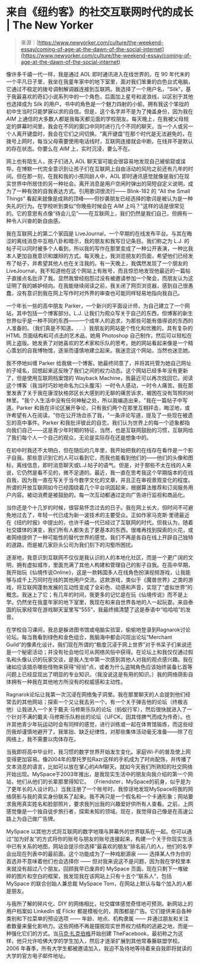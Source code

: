 <!--yml

分类：未分类

日期：2024-05-27 14:44:43

-->

# 来自《纽约客》的社交互联网时代的成长 | The New Yorker

> 来源：[https://www.newyorker.com/culture/the-weekend-essay/coming-of-age-at-the-dawn-of-the-social-internet](https://www.newyorker.com/culture/the-weekend-essay/coming-of-age-at-the-dawn-of-the-social-internet)

像许多千禧一代一样，我是通过 AOL 即时通讯进入在线世界的。在 90 年代末的一个平凡日子里，我坐在我童年家中的地下室里，面对我们笨重的白色台式电脑，它通过不稳定的拨号调制解调器连接到互联网。我选择了一个用户名，“Silk”，基于我最喜欢的奇幻小说系列中的一个角色，后面加上星号和波浪线，以区别于其他也选择成为 Silk 的用户。书中的角色是一个魅力四射的小偷，拥有我这个笨拙的初中生当时只能梦寐以求的自信。但是，这个名字并不是为了掩盖身份，因为我在 *AIM* 上通信的大多数人都是我每天都见面的学校朋友。每天晚上，在我被父母规定的屏幕时间里，我会在不同的窗口中同时进行几个不同的聊天，当一个人或另一个人离开键盘时，我会在它们之间切换。“离开键盘”在那个时代是无法避免的，在拨号上网时，每当父母需要使用电话线时，互联网连接就会中断。在线并不是默认的存在状态。你要么在 *AIM* 上，实时沉浸，要么不在。

网上也有陌生人，孩子们进入 AOL 聊天室可能会很容易地发现自己被偷窥或误导。在博默一代完全意识到让孩子们在互联网上自由活动的风险之前还有几年的时间。但在那一刻，在我和我的小孩同龄人中，AOL 即时通讯感觉就像是我们在现实世界中所居住的另一种社会。离开消息是用户空闲时弹出的简短自定义说明，成为了一种有效的自我表达方式。引用歌词很流行—— Blink-182 的 “All the Small Things” 看起来就像是成熟的顶峰——但抄袭朋友已经选择的歌词是被认为是一种失礼的行为。在学校听到类似“你晚些时候会在 *AIM* 上吗？”这样的话是很常见的。它的意思有点像“待会儿见”——在互联网上，我们仍然是我们自己，但拥有一种令人兴奋的新自由感。

我在互联网上的第二个家园是 LiveJournal，一个早期的在线发布平台。与其在晦涩的离线消息中互相八卦和暗示，我的朋友和我写日记条目。我们称之为 L.J. 的帖子可以同时被多个人看到，所以我的写作在那里变成了一种公开表演，一种比我本人更加自我意识和雄辩的方式。每天晚上，我浏览朋友的页面，希望他们已经发布了帖子，并希望其他人也在关注我的。有一天晚上，我偶然发现了一个朋友的 LiveJournal，我不知道他在这个网站上有账号，而且惊恐地发现他最近的一篇帖子直接点名批评了我。显然我曾经抱怨过没有被邀请参加一个聚会，而朋友认为这证明了我的嫉妒倾向。在我能继续阅读之前，我关闭了网页浏览器，感到自己很愚蠢，没有意识到我在网上写作时对外界的审查也可能同样轻易地指向我自己。

一个年长一些的高中朋友 Parker，一个新兴的平面设计师，为自己建立了一个网站，其中包括一个博客部分。L.J. 让我们为观众写关于自己的东西，但博客的新生世界似乎是一种不同的东西——一个成年人的追求，为那些可能有值得说的东西的人准备的。（我们真是不知道。. . .）我朋友的网站是个性化和优雅的，具有复杂的 HTML 页面结构和可点击的艺术品，她用 Photoshop 自己制作，然后可以轻松在网上盗版。她发表了对她喜欢的艺术家和乐队的思考。她的网站看起来像是一个精心策划的自我博物馆，逐渐而谨慎地建立起来。我迷恋这个网站，当然也迷恋她。

我不停地纠缠 Parker 给我做一个博客。她最终同意了，并将其托管为她自己网址的子域名，回想起来这反映了我们之间的权力动态。这个网站已经多年没有更新了，但是使用互联网档案馆的 Wayback Machine，我最近可以再次找回它。阅读这个博客（我当时巧妙地命名为口头腹泻）一时令人感动，一时令人痛苦。我在那里发表了关于我在康涅狄格郊区长大感到的无聊的痛苦诉求，被困在没有驾照的树林里。"我个人生活中没有任何神秘之处，所以我编造出来，"我在一篇帖子中写道。Parker 和我在评论区展开争论，只有我们两个在那里互相抨击，晦涩地，或许希望有人在阅读。"你在公开场合杀了我，"一条评论写道，提及了一些现在被遗忘的高中事件。Parker 和我批评彼此的自恋，我们认为世界上的每一个迹象都指向我们自己——这是青少年时期的特征，当然，也是互联网鼓励的习惯，互联网给了我们每个人一个自己的观众，无论是实际存在还是想象中的。

在初中时我还不太明白，但在随后的几年里，我开始把我的在线存在看作是一个影子自我。那些意识到它的人可以看到它，而我也能看到他们的——他们的头像和图标，离线信息，即时消息聊天或L.J.帖子的语气。但是，对于那些不太在线的人来说，它仍然是看不见的，微不足道的。最近，我一直在思考我这个早期版本的在线自我，因为我一直在写关于当今数字文化的文章，并且正在审视景观变化的程度。所谓的开放互联网如今已经围绕着几个平台巩固起来，根据算法推荐和订阅服务用户内容。被动消费是被鼓励的。每一次互动都通过定向广告进行监视和商品化。

当你还是个十几岁的时候，很容易怀念过去的日子。我在网上长大，但时间不可避免地过去了，年轻一代已成为新一波技术的主要受众。正如作家马克斯·里德最近在《纽约时报》中提出的，也许千禧一代已经过了互联网的时代。但我认为，随着社交媒体的演变，我们所有人都失去了更基本的东西。很难再找到探索的火花，或者网络提供了一种可能性的替代世界的感觉。我们不再是各自在线上开辟自己独特的道路，而是被几家巨头公司为我们刻下的沟壑所困扰。

逐渐地，我意识到互联网不仅仅是我认识的人的本地化社区，而是一个更广阔的文明，拥有虚拟城市，里面充满了其他人构建和管理自己的影子自我。在高中早期，我开始玩《仙境传说Online》，这是一款韩国多人在线角色扮演视频游戏，让我能够与成千上万同时在线的其他用户交流。这款游戏，类似于《魔兽世界》之类的游戏，将互联网蓬勃发展的互动性变成了全彩色、动感和声音，实现了“虚拟世界”的概念。我迷上了它；有几年的时间，我更多的记忆是在玩《仙境传说》而不是上学。仍然坐在我童年家的地下室里，我现在和来自世界各地的人一起玩耍。来自泰国的玩家经常在游戏聊天室里写“555”，我最终搞清楚了这是泰语中“哈哈哈”的发音。

在学校自习课间，我总是躲进图书馆或电脑实验室，偷偷地登录到Ragnarok讨论论坛。每当我看到绿色和金色组合，我脑海中都会闪现出论坛“Merchant Guild”的像素化设计。我们现在所谓的“极度沉浸于网上世界”对于书呆子们来说还是一个秘密活动；并没有社会地位可从网络风俗中获得。在论坛上和我仅仅通过假名和头像认识的玩家交谈，是我人生中第一次感到其他人对我的观点感兴趣。我在诸如应该猎杀哪些怪物来获得“经验”点，或者为什么盗贼角色应该始终装备匕首等问题上已经显现出了明显的专业知识。（我没说这是有用的知识。）我的网络荫影自体拥有一种我在其他地方所没有的权威感和主动性。

Ragnarok论坛让我第一次沉浸在网络兔子洞里。我在那里聊天的人会提到他们经常去的其他网站；探索一个又让我去另一个。有一个关于弹吉他的论坛（终极吉他）让我进入一个关于戴夫·马修斯乐队的论坛（蚂蚁行军），然后很快就进入了一个针对不满的戴夫·马修斯乐队粉丝的论坛（UFCK，因其怪脾气而成为传奇）。也许其他青少年玩运动时会有同样的感觉，进行训练或一起在体育馆锻炼，而这些经历我却谨慎地避开了。我笨拙、缺乏纪律性，对那些集体活动毫无准备——除了在网络上，我不需要以肉体存在。

当我即将高中毕业时，我习惯的数字世界开始发生变化。家庭Wi-Fi的普及使上网变得更加容易。像2004年的摩托罗拉Razr这样的手机成为了时尚配饰，并传播了文本消息的语言，比如可以放在掌心的*AIM*聊天。就如今天我们所熟知的社交网络开始出现。MySpace于2003年推出，是我现实生活中的朋友向我介绍的第一个网站，他们从他们的长辈那里得知它。 （Friendster，MySpace的前身，似乎是为了更年长的人设计的。）当我注册了一个账号时，我惊讶地发现MySpace将我的网络荫影与我的真实身份联系了起来。我不再只是一个假名和一个卡通形象；网站要求我用真实姓名和脸部照片，要求我列出我的兴趣爱好供所有人查看。之前，上网感觉像是一个独自徒步旅行者，探索未知的领域。现在，我觉得自己像是在高速公路上为自己做广告牌。

MySpace 以其他方式将互联网的数字地理与屏幕外的世界联系在一起。你可以通过“加为好友”的方式将你的账号与朋友的账号连接起来，构建一个关于你现实生活中已有关系的地图，网站会提示你选择“最喜欢的朋友”排名前八的人，他们的名字会出现在列表中的最前面。这个功能成为了一种戏剧源泉 —— 选择某人作为你的首选并不意味着他们也会选择你 —— 但对我来说这不是问题，因为我在学校里本来就没有超过八个朋友。回顾我早已废弃的 MySpace 页面，现在只剩下一堆破碎的图片和空白的框架，我发现我在该网站上只有十五个“联系人”，包括 MySpace 的联合创始人兼总裁 MySpace Tom，在网站上默认与每个加入的人都是朋友。

与我所了解的碎片化、DIY 的网络相比，社交媒体感觉奇怪地可预测。新网站上的用户档案如 LinkedIn 或 Flickr 都是模板化的，周围都是广告。它们提供来自各种类别和下拉菜单的预设选项 —— 年龄、地点、机构隶属 —— 并通过朋友和关注者数量来量化影响力。这些网络不再是摆脱现实世界权力结构的逃避之地，而是一种强化它们的方式。当[马克·扎克伯格](https://www.newyorker.com/magazine/2010/09/20/the-face-of-facebook)开始创建 TheFacebook，最初称之为这样，他只允许哈佛大学的学生加入，然后才逐渐扩展到其他常春藤联盟学校。2006 年春季，所有大学生都被邀请加入，我迫不及待地等待着来自我即将就读的大学的官方电子邮件地址。
